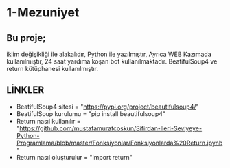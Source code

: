 # 1-Mezuniyet


## Bu proje; 
  iklim değişikliği ile alakalıdır,
  Python ile yazılmıştır,
  Ayrıca WEB Kazımada kullanılmıştır,
  24 saat yardıma koşan bot kullanılmaktadır. 
  BeatifulSoup4 ve return kütüphanesi kullanılmıştır. 
      
  ## LİNKLER
  * BeatifulSoup4 sitesi = "https://pypi.org/project/beautifulsoup4/"  
  * BeatifulSoup kurulumu = "pip install beautifulsoup4"  
  * Return nasıl kullanılır = "https://github.com/mustafamuratcoskun/Sifirdan-Ileri-Seviyeye-Python-Programlama/blob/master/Fonksiyonlar/Fonksiyonlarda%20Return.ipynb"  
  * Return nasıl oluşturulur = "import return"
  
 
  
